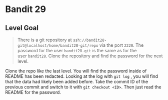 # Bandit 29

## Level Goal

> There is a git repository at `ssh://bandit28-git@localhost/home/bandit28-git/repo` via the port `2220`. The password for the user `bandit28-git` is the same as for the user `bandit28`.
> Clone the repository and find the password for the next level.

Clone the repo like the last level. You will find the password inside of README has been redacted. Looking at the log with `git log` , you will find that the data had likely been added before. Take the commit ID of the previous commit and switch to it with `git checkout <ID>`. Then just read the README for the password.
